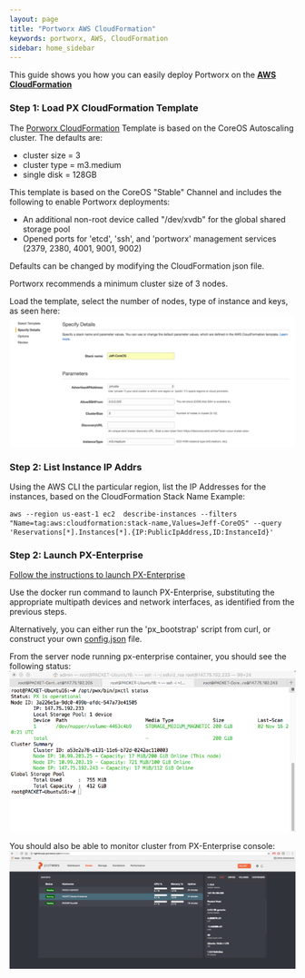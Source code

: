 ```yaml
---
layout: page
title: "Portworx AWS CloudFormation"
keywords: portworx, AWS, CloudFormation
sidebar: home_sidebar
---
```


This guide shows you how you can easily deploy Portworx on the [**AWS CloudFormation**](https://aws.amazon.com/cloudformation/)

### Step 1: Load PX CloudFormation Template 

The [Porworx CloudFormation](/px_aws_coreos_cf.json) Template is based on the CoreOS Autoscaling cluster.
The defaults are:

+ cluster size = 3
+ cluster type = m3.medium
+ single disk = 128GB

This template is based on the CoreOS "Stable" Channel and includes the following to enable Portworx deployments:

+ An additional non-root device called "/dev/xvdb" for the global shared storage pool
+ Opened ports for 'etcd', 'ssh', and 'portworx' management services (2379, 2380, 4001, 9001, 9002)

Defaults can be changed by modifying the CloudFormation json file.

Portworx recommends a minimum cluster size of 3 nodes.

Load the template, select the number of nodes, type of instance and keys, as seen here:
![Cloud_formation_setup](/images/cf_px.png)

### Step 2: List Instance IP Addrs

Using the AWS CLI the particular region, list the IP Addresses for the instances, based on the CloudFormation Stack Name
Example:

```
aws --region us-east-1 ec2  describe-instances --filters "Name=tag:aws:cloudformation:stack-name,Values=Jeff-CoreOS" --query 'Reservations[*].Instances[*].{IP:PublicIpAddress,ID:InstanceId}'
```

### Step 2: Launch PX-Enterprise
[Follow the instructions to launch PX-Enterprise](get-started-px-enterprise.html)

Use the docker run command to launch PX-Enterprise, substituting the appropriate multipath devices and network interfaces, as identified from the previous steps.

Alternatively, you can either run the 'px_bootstrap' script from curl, or construct your own [config.json](config-json.html) file.

From the server node running px-enterprise container, you should see the following status:
![PX-Cluster on Packet](images/px-cluster-on-packet.png "PX-Cluster on Packet")


You should also be able to monitor cluster from PX-Enterprise console:
![Packet-Cluster on Lighthouse](images/packet-cluster-on-lighthouse.png "Packet-Cluster on Lighthouse")

